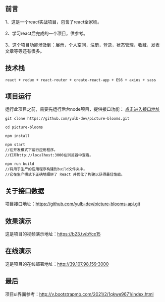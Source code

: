 ## 前言

1、这是一个react实战项目，包含了react全家桶。<br />
<br />
2、学习react后完成的一个项目，供参考。<br />
<br />
3、这个项目功能涉及到：展示，个人空间，注册，登录，状态管理，收藏，发表文章等等还有很多。<br />

## 技术栈
```
react + redux + react-router + create-react-app + ES6 + axios + sass
```

## 项目运行
运行此项目之前，需要先运行后台node项目，提供接口功能：
[点击进入接口地址](https://github.com/yulb-dev/picture-blooms-api.git)
```
git clone https://github.com/yulb-dev/picture-blooms.git 

cd picture-blooms

npm install

npm start
//在开发模式下运行应用程序。
//打开http://localhost:3000在浏览器中查看。

npm run build
//将用于生产的应用程序构建到build文件夹中。
//它在生产模式下正确地捆绑了 React 并优化了构建以获得最佳性能。
```
## 关于接口数据
项目接口地址：<https://github.com/yulb-dev/picture-blooms-api.git>

## 效果演示
这是项目的视频演示地址：<https://b23.tv/bYco15>

## 在线演示
这是项目的在线部署地址：<http://39.107.98.159:3000>

## 最后
项目ui界面参考：<http://v.bootstrapmb.com/2021/2/1qkwe9671/index.html>
